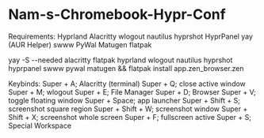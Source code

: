 # Nam-s-Chromebook-Hypr-Conf

Requirements:
  Hyprland
  Alacritty
  wlogout
  nautilus
  hyprshot
  HyprPanel
  yay (AUR Helper)
  swww
  PyWal
  Matugen
  flatpak

yay -S --needed alacritty flatpak hyprland wlogout nautilus hyprshot hyprpanel swww pywal matugen && flatpak install app.zen_browser.zen

Keybinds:
Super + A; Alacritty (terminal)
Super + Q; close active window
Super + M; wlogout
Super + E; File Manager
Super + D; Browser
Super + V; toggle floating window
Super + Space; app launcher
Super + Shift + S; screenshot square region
Super + Shift + W; screenshot window
Super + Shift + X; screenshot whole screen
Super + F; fullscreen active
Super + S; Special Workspace
